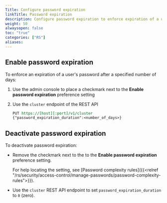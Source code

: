 ```yaml
---
Title: Configure password expiration
linkTitle: Password expiration
description: Configure password expiration to enforce expiration of a user's password after a specified number of days.
weight: 50
alwaysopen: false
toc: "true"
categories: ["RS"]
aliases: 
---
```


## Enable password expiration 

To enforce an expiration of a user's password after a specified number of days:

1. Use the admin console to place a checkmark next to the **Enable password expiration** preference setting

1. Use the `cluster` endpoint of the REST API

    ``` REST
    PUT https://[host][:port]/v1/cluster
    {"password_expiration_duration":<number_of_days>}
    ```

## Deactivate password expiration

To deactivate password expiration:

- Remove the checkmark next to the to the **Enable password expiration** preference setting.

    For help locating the setting, see [Password complexity rules]({{<relref "/rs/security/access-control/manage-passwords/password-complexity-rules">}}).

- Use the `cluster` REST API endpoint to set `password_expiration_duration` to `0` (zero).
